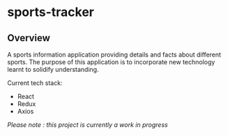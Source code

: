 # sports-tracker

## Overview

 A sports information application providing details and facts about different sports. The purpose of this application is to incorporate new technology learnt to solidify understanding.
 
 Current tech stack:
 - React
 - Redux
 - Axios
 
 
 *Please note : this project is currently a work in progress*
